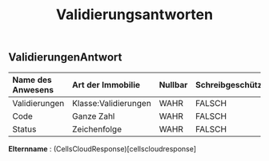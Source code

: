 ﻿---
title: Validierungsantworten
second_title: Aspose.Cells Cloud Documen
type: docs
url: /de/specification/model/validationsresponse/
description: "Aspose.Cells Cloud-Modellspezifikation: ValidationsResponse. Bearbeiten Sie mühelos Excel und andere Tabellenkalkulationsdokumente mit Funktionen wie Öffnen, Generieren, Bearbeiten, Teilen, Zusammenführen, Vergleichen und Konvertieren"
weight: 50
---
## **ValidierungenAntwort**

 

| Name des Anwesens| Art der Immobilie| Nullbar| Schreibgeschützt| Standardwert| Beschreibung|
|:- |:- |:- |:- |:- |:- |
| Validierungen| Klasse:Validierungen| WAHR| FALSCH|||
| Code| Ganze Zahl| WAHR| FALSCH|||
| Status| Zeichenfolge| WAHR| FALSCH|||

**Elternname** : (CellsCloudResponse)[cellscloudresponse]